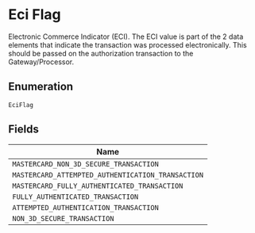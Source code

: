 
# Eci Flag

Electronic Commerce Indicator (ECI). The ECI value is part of the 2 data elements that indicate the transaction was processed electronically. This should be passed on the authorization transaction to the Gateway/Processor.

## Enumeration

`EciFlag`

## Fields

| Name |
|  --- |
| `MASTERCARD_NON_3D_SECURE_TRANSACTION` |
| `MASTERCARD_ATTEMPTED_AUTHENTICATION_TRANSACTION` |
| `MASTERCARD_FULLY_AUTHENTICATED_TRANSACTION` |
| `FULLY_AUTHENTICATED_TRANSACTION` |
| `ATTEMPTED_AUTHENTICATION_TRANSACTION` |
| `NON_3D_SECURE_TRANSACTION` |

